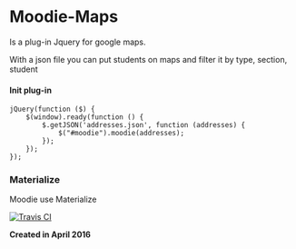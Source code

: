 # Moodie-Maps

Is a plug-in Jquery for google maps.

With a json file you can put students on maps and filter it by type, section, student


#### Init plug-in

	jQuery(function ($) {
	    $(window).ready(function () {
	        $.getJSON('addresses.json', function (addresses) {
	            $("#moodie").moodie(addresses);
	        });
	    });
	});

### Materialize

Moodie use Materialize

[![Travis CI](https://travis-ci.org/Dogfalo/materialize.svg?branch=master)](https://travis-ci.org/Dogfalo/materialize)

__Created in April 2016__

